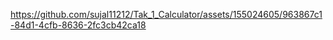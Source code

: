 https://github.com/sujal11212/Tak_1_Calculator/assets/155024605/963867c1-84d1-4cfb-8636-2fc3cb42ca18
